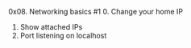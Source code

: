 0x08. Networking basics #1
0. Change your home IP
1. Show attached IPs
2. Port listening on localhost

